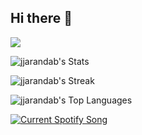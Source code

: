 ## Hi there 👋

![](https://komarev.com/ghpvc/?username=jjarandab)

![jjarandab's Stats](https://github-readme-stats.vercel.app/api?username=jjarandab&theme=vue-dark&show_icons=true&hide_border=false&count_private=true)

![jjarandab's Streak](https://github-readme-streak-stats.herokuapp.com/?user=jjarandab&theme=vue-dark&hide_border=false)

![jjarandab's Top Languages](https://github-readme-stats.vercel.app/api/top-langs/?username=jjarandab&theme=vue-dark&show_icons=true&hide_border=false&layout=compact)

<a href="https://jjarandab.pythonanywhere.com/link">
  <img
    src="https://jjarandab.pythonanywhere.com?scan=true&theme=dark"
    alt="Current Spotify Song"
  />
</a>
